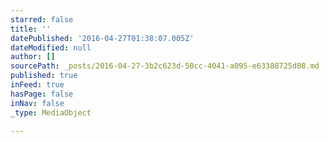 ```yaml
---
starred: false
title: ''
datePublished: '2016-04-27T01:38:07.005Z'
dateModified: null
author: []
sourcePath: _posts/2016-04-27-3b2c623d-50cc-4041-a095-e63388725d08.md
published: true
inFeed: true
hasPage: false
inNav: false
_type: MediaObject

---
```

